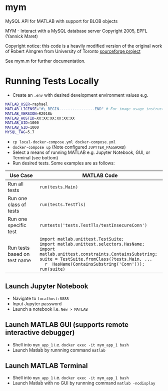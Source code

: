mym
===

MySQL API for MATLAB with support for BLOB objects

MYM - Interact with a MySQL database server 
       Copyright 2005, EPFL (Yannick Maret)

Copyright notice: this code is a heavily modified version of the original
work of Robert Almgren from University of Toronto [sourceforge project](http://sourceforge.net/projects/mym/)

See mym.m for further documentation.


Running Tests Locally
=====================


* Create an `.env` with desired development environment values e.g.
``` sh
MATLAB_USER=raphael
MATLAB_LICENSE="#\ BEGIN----...---------END" # For image usage instructions see https://github.com/guzman-raphael/matlab, https://hub.docker.com/r/raphaelguzman/matlab
MATLAB_VERSION=R2018b
MATLAB_HOSTID=XX:XX:XX:XX:XX:XX
MATLAB_UID=1000
MATLAB_GID=1000
MYSQL_TAG=5.7
```
* `cp local-docker-compose.yml docker-compose.yml`
* `docker-compose up` (Note configured `JUPYTER_PASSWORD`)
* Select a means of running MATLAB e.g. Jupyter Notebook, GUI, or Terminal (see bottom)
* Run desired tests. Some examples are as follows:

| Use Case                     | MATLAB Code                                                                    |
| ---------------------------- | ------------------------------------------------------------------------------ |
| Run all tests                | `run(tests.Main)`                                                              |
| Run one class of tests       | `run(tests.TestTls)`                                                           |
| Run one specific test        | `runtests('tests.TestTls/testInsecureConn')`                                   |
| Run tests based on test name | `import matlab.unittest.TestSuite;`<br>`import matlab.unittest.selectors.HasName;`<br>`import matlab.unittest.constraints.ContainsSubstring;`<br>`suite = TestSuite.fromClass(?tests.Main, ... `<br>`  r  HasName(ContainsSubstring('Conn')));`<br>`run(suite)`|


Launch Jupyter Notebook
-----------------------
* Navigate to `localhost:8888`
* Input Jupyter password
* Launch a notebook i.e. `New > MATLAB`


Launch MATLAB GUI (supports remote interactive debugger)
--------------------------------------------------------
* Shell into `mym_app_1` i.e. `docker exec -it mym_app_1 bash`
* Launch Matlab by runnning command `matlab`


Launch MATLAB Terminal
----------------------
* Shell into `mym_app_1` i.e. `docker exec -it mym_app_1 bash`
* Launch Matlab with no GUI by runnning command `matlab -nodisplay`


